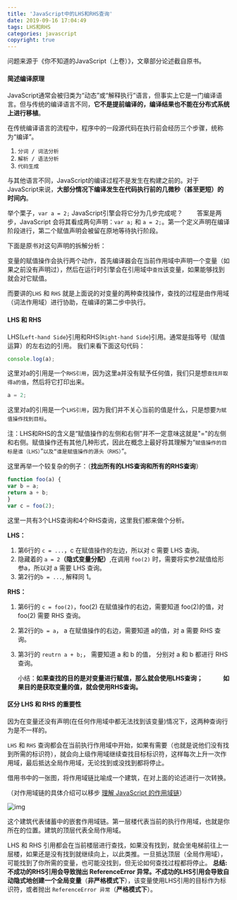 ```yaml
---
title: 'JavaScript中的LHS和RHS查询'
date: 2019-09-16 17:04:49
tags: LHS和RHS
categories: javascript
copyright: true
---
```


问题来源于《你不知道的JavaScript（上卷）》，文章部分论述截自原书。

#### 简述编译原理

JavaScript通常会被归类为“动态”或“解释执行”语言，但事实上它是一门编译语言。但与传统的编译语言不同，**它不是提前编译的，编译结果也不能在分布式系统上进行移植**。

在传统编译语言的流程中，程序中的一段源代码在执行前会经历三个步骤，统称为“编译”。

1. `分词 / 词法分析`
2. `解析 / 语法分析`
3. `代码生成`

与其他语言不同，JavaScript的编译过程不是发生在构建之前的。对于JavaScript来说，**大部分情况下编译发生在代码执行前的几微秒（甚至更短）的时间内**。

举个栗子，`var a = 2;` JavaScript引擎会将它分为几步完成呢？
  答案是两步，JavaScript 会将其看成两句声明：`var a;` 和 `a = 2;`。第一个定义声明在编译阶段进行，第二个赋值声明会被留在原地等待执行阶段。

下面是原书对这句声明的拆解分析：

变量的赋值操作会执行两个动作，首先编译器会在当前作用域中声明一个变量（如果之前没有声明过），然后在运行时引擎会在引用域中`查找`该变量，如果能够找到就会对它赋值。

而要讲的`LHS` 和 `RHS` 就是上面说的对变量的两种查找操作，查找的过程是由作用域（词法作用域）进行协助，在编译的第二步中执行。

#### LHS 和 RHS

LHS(`Left-hand Side`)引用和RHS(`Right-hand Side`)引用。通常是指等号（赋值运算）的左右边的引用。
我们来看下面这句代码：

```javascript
console.log(a);
```

这里对a的引用是一个`RHS引用`，因为这里a并没有赋予任何值，我们只是想`查找并取得a的值`，然后将它打印出来。

```javascript
a = 2;
```

这里对a的引用是一个`LHS引用`，因为我们并不关心当前的值是什么，只是想要`为赋值操作找到目标`。

注：LHS和RHS的含义是“赋值操作的左侧和右侧”并不一定意味这就是"="的左侧和右侧。赋值操作还有其他几种形式，因此在概念上最好将其理解为“`赋值操作的目标是谁（LHS）`”`以及“谁是赋值操作的源头（RHS）`”。



这里再举一个较复杂的例子：（**找出所有的LHS查询和所有的RHS查询**）

```javascript
function foo(a) {
var b = a;
return a + b;
}
var c = foo(2);
```

这里一共有3个LHS查询和4个RHS查询，这里我们都来做个分析。

**LHS：**

1. 第6行的 `c = ...`，c 在赋值操作的左边，所以对 c 需要 LHS 查询。
2. 隐藏着的 `a = 2`**（隐式变量分配）**,在调用 `foo(2)` 时，需要将实参2赋值给形参a，所以对 a 需要 LHS 查询。
3. 第2行的`b = ...`, 解释同 1。

**RHS：**

1. 第6行的 `c = foo(2)`，foo(2) 在赋值操作的右边，需要知道 foo(2)的值，对 foo(2) 需要 RHS 查询。

2. 第2行的`b = a`， a 在赋值操作的右边，需要知道 a的值，对 a 需要 RHS 查询。

3. 第3行的 `reutrn a + b;`， 需要知道 a 和 b 的值， 分别对 a 和 b 都进行 RHS 查询。

   

   小结：**如果查找的目的是对变量进行赋值，那么就会使用LHS查询；**
      **如果目的是获取变量的值，就会使用RHS查询。**

 #### 区分 LHS 和 RHS 的重要性

   因为在变量还没有声明(在任何作用域中都无法找到该变量)情况下，这两种查询行为是不一样的。

   `LHS` 和 `RHS` 查询都会在当前执行作用域中开始，如果有需要（也就是说他们没有找到所需的标识符），就会向上级作用域继续查找目标标识符，这样每次上升一次作用域，最后抵达全局作用域，无论找到或没找到都将停止。

   借用书中的一张图，将作用域链比喻成一个建筑，在对上面的论述进行一次转换。

   （对作用域链的具体介绍可以移步 [理解 JavaScript 的作用域链](https://blog.csdn.net/zwkkkk1/article/details/79767681)）

   ![img](https://rzaliyun.oss-cn-beijing.aliyuncs.com/blog/LHS.png?x-oss-process=style/demo)

   这个建筑代表储蓄中的嵌套作用域链。第一层楼代表当前的执行作用域，也就是你所在的位置。建筑的顶层代表全局作用域。

   LHS 和 RHS 引用都会在当前楼层进行查找，如果没有找到，就会坐电梯前往上一层楼，如果还是没有找到就继续向上，以此类推。一旦抵达顶层（全局作用域），可能找到了你所需的变量，也可能没找到，但无论如何查找过程都将停止。
   **总结:不成功的RHS引用会导致抛出 ReferenceError 异常。不成功的LHS引用会导致自动隐式地创建一个全局变量**（**非严格模式下**），该变量使用LHS引用的目标作为标识符，或者抛出 `ReferenceError 异常`（**严格模式下**）。